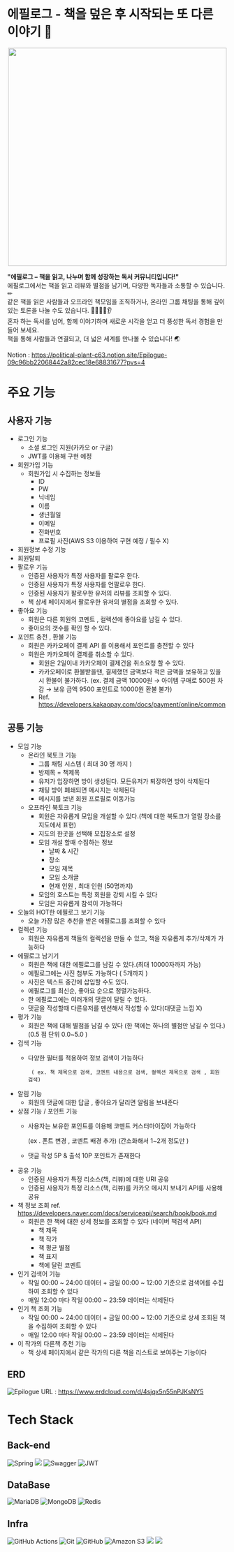 # 에필로그 - 책을 덮은 후 시작되는 또 다른 이야기 📕


<div align="center">
    <img src="https://github.com/user-attachments/assets/06fdbc83-241f-46a8-88c0-977a46a9ec75" width="500">
</div>


**"에필로그 – 책을 읽고, 나누며 함께 성장하는 독서 커뮤니티입니다!"**   
에필로그에서는 책을 읽고 리뷰와 별점을 남기며, 다양한 독자들과 소통할 수 있습니다.   ✏   
같은 책을 읽은 사람들과 오프라인 책모임을 조직하거나, 온라인 그룹 채팅을 통해 깊이 있는 토론을 나눌 수도 있습니다. 🙍‍♂️🙍‍♀️👂   
혼자 하는 독서를 넘어, 함께 이야기하며 새로운 시각을 얻고 더 풍성한 독서 경험을 만들어 보세요.   
책을 통해 사람들과 연결되고, 더 넓은 세계를 만나볼 수 있습니다! 🌏   

Notion : https://political-plant-c63.notion.site/Epilogue-09c96bb22068442a82cec18e68831677?pvs=4


# 주요 기능
## 사용자 기능
- 로그인 기능
    - 소셜 로그인 지원(카카오 or 구글)
    - JWT를 이용해 구현 예정
- 회원가입 기능
    - 회원가입 시 수집하는 정보들
        - ID
        - PW
        - 닉네임
        - 이름
        - 생년월일
        - 이메일
        - 전화번호
        - 프로필 사진(AWS S3 이용하여 구현 예정 / 필수 X)
- 회원정보 수정 기능
- 회원탈퇴
- 팔로우 기능
    - 인증된 사용자가 특정 사용자를 팔로우 한다.
    - 인증된 사용자가 특정 사용자를 언팔로우 한다.
    - 인증된 사용자가 팔로우한 유저의 리뷰를 조회할 수 있다.
    - 책 상세 페이지에서 팔로우한 유저의 별점을 조회할 수 있다.
- 좋아요 기능
    - 회원은 다른 회원의 코멘트 , 컬렉션에 좋아요를 남길 수 있다.
    - 좋아요의 갯수를 확인 할 수 있다.
- 포인트 충전 , 환불 기능
    - 회원은 카카오페이 결제 API 를 이용해서 포인트를 충전할 수 있다
    - 회원은 카카오페이 결제를 취소할 수 있다.
        - 회원은 2일이내 카카오페이 결제건을 취소요청 할 수 있다.
        - 카카오페이로 환불받을땐, 결제했던 금액보다 적은 금액을 보유하고 있을 시 환불이 불가하다.
        (ex. 결제 금액 10000원 → 아이템 구매로 500원 차감 → 보유 금액 9500 포인트로 10000원 환불 불가)
        - Ref. https://developers.kakaopay.com/docs/payment/online/common
## 공통 기능
- 모임 기능
    - 온라인 북토크 기능
        - 그룹 채팅 시스템 ( 최대 30 명 까지 )
        - 방제목 = 책제목
        - 유저가 입장하면 방이 생성된다. 모든유저가 퇴장하면 방이 삭제된다
        - 채팅 방이 폐쇄되면 메시지는 삭제된다
        - 메시지를 보낸 회원 프로필로 이동가능
    - 오프라인 북토크 기능
        - 회원은 자유롭게 모임을 개설할 수 있다.(책에 대한 북토크가 열릴 장소를 지도에서 표현)
        - 지도의 한곳을 선택해 모집장소로 설정
        - 모임 개설 할때 수집하는 정보
            - 날짜 & 시간
            - 장소
            - 모임 제목
            - 모임 소개글
            - 현재 인원 , 최대 인원 (50명까지)
        - 모임의 호스트는 특정 회원을 강퇴 시킬 수 있다
        - 모임은 자유롭게 참석이 가능하다
- 오늘의 HOT한 에필로그 보기 기능
    - 오늘 가장 많은 추천을 받은 에필로그를 조회할 수 있다
- 컬렉션 기능
    - 회원은 자유롭게 책들의 컬렉션을 만들 수 있고, 책을 자유롭게 추가/삭제가 가능하다
- 에필로그 남기기
    - 회원은 책에 대한 에필로그를 남길 수 있다.(최대 10000자까지 가능)
    - 에필로그에는 사진 첨부도 가능하다 ( 5개까지 )
    - 사진은 텍스트 중간에 삽입할 수도 있다.
    - 에필로그를 최신순, 좋아요 순으로 정렬가능하다.
    - 한 에필로그에는 여러개의 댓글이 달릴 수 있다.
    - 댓글을 작성할때 다른유저를 멘션해서 작성할 수 있다(대댓글 느낌 X)
- 평가 기능
    - 회원은 책에 대해 별점을 남길 수 있다 (한 책에는 하나의 별점만 남길 수 있다.)(0.5 점 단위 0.0~5.0 )
- 검색 기능
    - 다양한 필터를 적용하여 정보 검색이 가능하다
    
           ( ex. 책 제목으로 검색, 코멘트 내용으로 검색, 컬렉션 제목으로 검색 , 회원 검색)
    
- 알림 기능
    - 회원의 댓글에 대한 답글 , 좋아요가 달리면 알림을 보내준다
- 상점 기능 / 포인트 기능
    - 사용자는 보유한 포인트를 이용해 코멘트 커스터마이징이 가능하다
        
        (ex . 폰트 변경 , 코멘트 배경 추가) (간소화해서 1~2개 정도만 )
        
    - 댓글 작성 5P  & 출석 10P 포인트가 존재한다
- 공유 기능
    - 인증된 사용자가 특정 리소스(책, 리뷰)에 대한 URI 공유
    - 인증된 사용자가 특정 리소스(책, 리뷰)를 카카오 메시지 보내기 API를 사용해 공유
- 책 정보 조회
  ref. https://developers.naver.com/docs/serviceapi/search/book/book.md
    - 회원은 한 책에 대한 상세 정보를 조회할 수 있다 (네이버 책검색 API)
        - 책 제목
        - 책 작가
        - 책 평균 별점
        - 책 표지
        - 책에 달린 코멘트
- 인기 검색어 기능
    - 작일 00:00 ~ 24:00 데이터 + 금일 00:00 ~ 12:00 기준으로 검색어를 수집하여 조회할 수 있다
    - 매일 12:00 마다 작일 00:00 ~ 23:59 데이터는 삭제된다
- 인기 책 조회 기능
    - 작일 00:00 ~ 24:00 데이터 + 금일 00:00 ~ 12:00 기준으로 상세 조회된 책을 수집하여 조회할 수 있다
    - 매일 12:00 마다 작일 00:00 ~ 23:59 데이터는 삭제된다
- 이 작가의 다른책 추천 기능
    - 책 상세 페이지에서 같은 작가의 다른 책을 리스트로 보여주는 기능이다

## ERD 
![Epilogue](https://github.com/user-attachments/assets/e22a4b06-992c-4937-aeed-5e8a804d6b6b)
URL : https://www.erdcloud.com/d/4sjqx5n55nPJKsNY5

# Tech Stack
## Back-end
![Spring](https://img.shields.io/badge/spring-%236DB33F.svg?style=for-the-badge&logo=spring&logoColor=white)
<img src="https://img.shields.io/badge/Spring Security-6DB33F?style=for-the-badge&logo=Spring Security&logoColor=white">
![Swagger](https://img.shields.io/badge/-Swagger-%23Clojure?style=for-the-badge&logo=swagger&logoColor=white)
 ![JWT](https://img.shields.io/badge/JWT-black?style=for-the-badge&logo=JSON%20web%20tokens)

## DataBase
![MariaDB](https://img.shields.io/badge/MariaDB-003545?style=for-the-badge&logo=mariadb&logoColor=white)
	![MongoDB](https://img.shields.io/badge/MongoDB-%234ea94b.svg?style=for-the-badge&logo=mongodb&logoColor=white)
 ![Redis](https://img.shields.io/badge/redis-%23DD0031.svg?style=for-the-badge&logo=redis&logoColor=white)

## Infra
 ![GitHub Actions](https://img.shields.io/badge/github%20actions-%232671E5.svg?style=for-the-badge&logo=githubactions&logoColor=white)
 	![Git](https://img.shields.io/badge/git-%23F05033.svg?style=for-the-badge&logo=git&logoColor=white)
  ![GitHub](https://img.shields.io/badge/github-%23121011.svg?style=for-the-badge&logo=github&logoColor=white)
  ![Amazon S3](https://img.shields.io/badge/Amazon%20S3-FF9900?style=for-the-badge&logo=amazons3&logoColor=white)
  <img src="https://img.shields.io/badge/Amazon%20EC2-FF9900?style=for-the-badge&logo=Amazon%20EC2&logoColor=white">
  <img src="https://img.shields.io/badge/docker-%230db7ed.svg?style=for-the-badge&logo=docker&logoColor=white">
